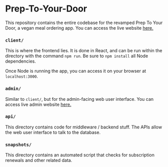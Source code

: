# Prep-To-Your-Door

This repository contains the entire codebase for the revamped Prep To Your Door, a vegan meal ordering app. You can access the live website [here.](https://preptoyourdoor.netlify.app)

### `client/`
This is where the frontend lies. It is done in React, and can be run within the directory with the command `npm run`. Be sure to `npm install` all Node dependencies.

Once Node is running the app, you can access it on your browser at `localhost:3000`.

### `admin/`
Similar to `client/`, but for the admin-facing web user interface. You can access live admin website [here.](https://preptoyourdoor-admin.netlify.app)

### `api/`
This directory contains code for middleware / backend stuff. The APIs allow the web user interface to talk to the database.

### `snapshots/`
This directory contains an automated script that checks for subscription renewals and other related data.
